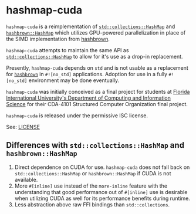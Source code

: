 # hashmap-cuda
`hashmap-cuda` is a reimplementation of [`std::collections::HashMap`][1]
and [`hashbrown::HashMap`][2] which utilizes GPU-powered
parallelization in place of the SIMD implementation from [hashbrown][3].

`hashmap-cuda` attempts to maintain the same API as
[`std::collections::HashMap`][1] to allow for it's use as a drop-in
replacement.

Presently, `hashmap-cuda` depends on `std` and is not usable as a
replacement for [`hashbrown`][3] in `#![no_std]` applications.
Adoption for use in a fully `#![no_std]` environment may be done eventually.

`hashmap-cuda` was initially conceived as a final project for students
at [Florida International University's Department of Computing and
Information Science](https://www.cis.fiu.edu/) for their CDA-4101
Structured Computer Organization final project.

`hashmap-cuda` is released under the permissive ISC license.

See: [LICENSE](./LICENSE)

## Differences with `std::collections::HashMap` and `hashbrown::HashMap`
  1. Direct dependence on CUDA for use. `hashmap-cuda` does not fall back on `std::collections::HashMap` or `hashbrown::HashMap` if CUDA is not available.
  2. More `#[inline]` use instead of the `more-inline` feature with the understanding that good performance out of `#[inline]` use is desirable when utilizing CUDA as well for its performance benefits during runtime.
  3. Less abstraction above raw FFI bindings than `std::collections`.

[1]: https://doc.rust-lang.org/src/std/collections/hash/map.rs.html
[2]: https://docs.rs/hashbrown/0.6.3/hashbrown/struct.HashMap.html
[3]: https://docs.rs/hashbrown/0.6.3/hashbrown/struct.HashMap.html
